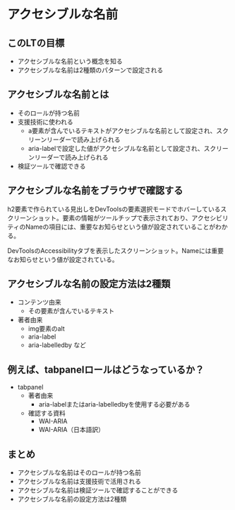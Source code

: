 # アクセシブルな名前

## このLTの目標

- アクセシブルな名前という概念を知る
- アクセシブルな名前は2種類のパターンで設定される

## アクセシブルな名前とは

- そのロールが持つ名前
- 支援技術に使われる
  - a要素が含んでいるテキストがアクセシブルな名前として設定され、スクリーンリーダーで読み上げられる
  - aria-labelで設定した値がアクセシブルな名前として設定され、スクリーンリーダーで読み上げられる
- 検証ツールで確認できる

## アクセシブルな名前をブラウザで確認する

h2要素で作られている見出しをDevToolsの要素選択モードでホバーしているスクリーンショット。要素の情報がツールチップで表示されており、アクセシビリティのNameの項目には、重要なお知らせという値が設定されていることがわかる。

DevToolsのAccessibilityタブを表示したスクリーンショット。Nameには重要なお知らせという値が設定されている。

## アクセシブルな名前の設定方法は2種類

- コンテンツ由来
  - その要素が含んでいるテキスト
- 著者由来
  - img要素のalt
  - aria-label
  - aria-labelledby
など

## 例えば、tabpanelロールはどうなっているか？

- tabpanel
  - 著者由来
    - aria-labelまたはaria-labelledbyを使用する必要がある
  - 確認する資料
    - WAI-ARIA
    - WAI-ARIA（日本語訳）

## まとめ

- アクセシブルな名前はそのロールが持つ名前
- アクセシブルな名前は支援技術で活用される
- アクセシブルな名前は検証ツールで確認することができる
- アクセシブルな名前の設定方法は2種類